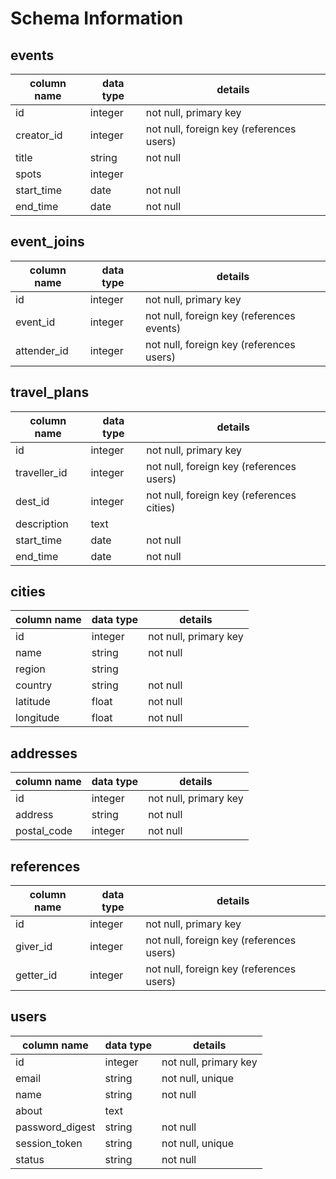 # Schema Information

## events
column name | data type | details
------------|-----------|-----------------------
id          | integer   | not null, primary key
creator_id  | integer   | not null, foreign key (references users)
title       | string    | not null
spots       | integer   |
start_time  | date      | not null
end_time    | date      | not null

## event_joins
column name | data type | details
------------|-----------|-----------------------
id          | integer   | not null, primary key
event_id    | integer   | not null, foreign key (references events)
attender_id | integer   | not null, foreign key (references users)

## travel_plans
column name  | data type | details
-------------|-----------|-----------------------
id           | integer   | not null, primary key
traveller_id | integer   | not null, foreign key (references users)
dest_id      | integer   | not null, foreign key (references cities)
description  | text      |
start_time   | date      | not null
end_time     | date      | not null

## cities
column name | data type | details
------------|-----------|-----------------------
id          | integer   | not null, primary key
name        | string    | not null
region      | string    |
country     | string    | not null
latitude    | float     | not null
longitude   | float     | not null

## addresses
column name | data type | details
------------|-----------|-----------------------
id          | integer   | not null, primary key
address     | string    | not null
postal_code | integer   | not null

## references
column name | data type | details
------------|-----------|-----------------------
id          | integer   | not null, primary key
giver_id    | integer   | not null, foreign key (references users)
getter_id   | integer   | not null, foreign key (references users)

## users
column name     | data type | details
----------------|-----------|-----------------------
id              | integer   | not null, primary key
email           | string    | not null, unique
name            | string    | not null
about           | text      |
password_digest | string    | not null
session_token   | string    | not null, unique
status          | string    | not null
